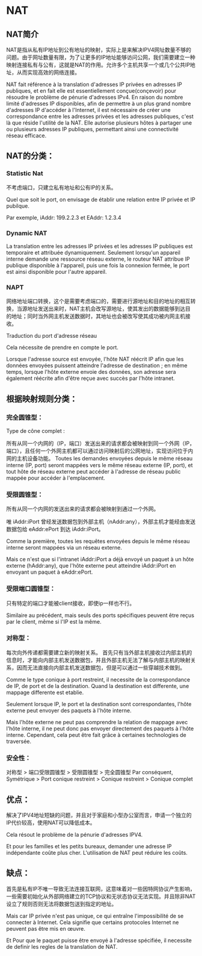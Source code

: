 # NAT

## NAT简介

NAT是指从私有IP地址到公有地址的映射，实际上是来解决IPV4网址数量不够的问题。由于网址数量有限，为了让更多的IP地址能够访问公网，我们需要建立一种映射连接私有与公有，这就是NAT的作用。允许多个主机共享一个或几个公共IP地址，从而实现高效的网络连接。

NAT fait référence à la translation d'adresses IP privées en adresses IP publiques, et en fait elle est essentiellement conçue(conçevoir) pour résoudre le problème de pénurie d'adresses IPv4. En raison du nombre limité d'adresses IP disponibles, afin de permettre à un plus grand nombre d'adresses IP d'accéder à l'Internet, il est nécessaire de créer une correspondance entre les adresses privées et les adresses publiques, c'est là que réside l'utilité de la NAT. Elle autorise plusieurs hôtes à partager une ou plusieurs adresses IP publiques, permettant ainsi une connectivité réseau efficace.

## NAT的分类：
### Statistic Nat

不考虑端口，只建立私有地址和公有IP的关系。

Quel que soit le port, on envisage de établir une relation entre IP privée et IP pubilque.

Par exemple, iAddr: 199.2.2.3 et EAddr: 1.2.3.4

### Dynamic NAT
La translation entre les adresses IP privées et les adresses IP publiques est temporaire et attribuée dynamiquement. 
Seulement lorsqu'un appareil interne demande une ressource réseau externe, le routeur NAT attribue IP publique disponible à l'appareil, puis une fois la connexion fermée, le port est ainsi disponible pour l'autre appareil.

### NAPT

网络地址端口转换，这个是需要考虑端口的，需要进行源地址和目的地址的相互转换，当源地址发送出来时，NAT主机会改写源地址，使其发出的数据能够到达目的地址；同时当外网主机发送数据时，其地址也会被改写使其成功被内网主机接收。

Traduction du port d'adresse réseau

Cela nécessite de prendre en compte le port.

Lorsque l'adresse source est envoyée, l'hôte NAT réécrit IP afin que les données envoyées puissent atteindre l'adresse de destination ; en même temps, lorsque l'hôte externe  envoie des données, son adresse sera également réécrite afin d'être reçue avec succès par l'hôte intranet.

## 根据映射规则分类：
### 完全圆锥型：
Type de cône complet :

所有从同一个内网的（IP，端口）发送出来的请求都会被映射到同一个外网（IP，端口），且任何一个外网主机都可以通过访问映射后的公网地址，实现访问位于内网的主机设备功能。
Toutes les demandes envoyées depuis le même réseau interne (IP, port) seront mappées vers le même réseau externe (IP, port), et tout hôte de réseau externe peut accéder à l'adresse de réseau public mappée pour accéder à l'emplacement. 

### 受限圆锥型：

所有从同一个内网的发送出来的请求都会被映射到通过一个外网。

唯 iAddr:iPort 曾经发送数据包到外部主机（nAddr:any），外部主机才能经由发送数据包给 eAddr:ePort 到达 iAddr:iPort。

Comme la première, toutes les requêtes envoyées depuis le même réseau interne seront mappées via un réseau externe.

Mais ce n'est que si l'intranet iAddr:iPort a déjà envoyé un paquet à un hôte externe (hAddr:any), que l'hôte externe peut atteindre iAddr:iPort en envoyant un paquet à eAddr:ePort.

### 受限端口圆锥型：

只有特定的端口才能被client接收，即使ip一样也不行。

Similaire au précédent, mais seuls des ports spécifiques peuvent être reçus par le client, même si l'IP est la même.

### 对称型：

每次向外传递都需要建立新的映射关系。
首先只有当外部主机接收过内部主机的信息时，才能向内部主机发送数据包，并且外部主机无法了解与内部主机的映射关系，因而无法直接向内部主机发送数据包，但是可以通过一些穿越技术做到。

Comme le type conique à port restreint, il necessite de la correspondance de IP, de port et de la destination. Quand la destination est differente, une mappage differente est etablie.

Seulement lorsque IP, le port et la destination sont correspondantes, l'hôte externe peut envoyer des paquets à l'hôte interne. 

Mais l'hôte externe ne peut pas comprendre la relation de mappage avec l'hôte interne, il ne peut donc pas envoyer directement des paquets à l'hôte interne. Cependant, cela peut être fait grâce à certaines technologies de traversée.


### 安全性：

对称型 > 端口受限圆锥型 > 受限圆锥型 > 完全圆锥型
Par conséquent, 
Symétrique > Port conique restreint > Conique restreint > Conique complet

## 优点：

解决了IPV4地址短缺的问题，并且对于家庭和小型办公室而言，申请一个独立的IP代价较高，使用NAT可以降低成本。

Cela résout le problème de la pénurie d'adresses IPV4. 

Et pour les familles et les petits bureaux, demander une adresse IP indépendante coûte plus cher. L'utilisation de NAT peut réduire les coûts.

## 缺点：

首先是私有IP不唯一导致无法连接互联网，这意味着对一些因特网协议产生影响， 一些需要初始化从外部网络建立的TCP协议和无状态协议无法实现。并且除非NAT设立了规则否则无法将数据包送到指定的地址。

Mais car IP privée n'est pas unique, ce qui entraîne l'impossibilité de se connecter à Internet. Cela signifie que certains protocoles Internet ne peuvent pas être mis en œuvre. 

Et Pour que le paquet puisse être envoyé à l'adresse spécifiée, il necessite de definir les regles de la translation de NAT.

